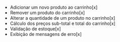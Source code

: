 - Adicionar um novo produto ao carrinho[x]
- Remover um produto do carrinho[x]
- Alterar a quantidade de um produto no carrinho[x]
- Cálculo dos preços sub-total e total do carrinho[x]
- Validação de estoque[x]
- Exibição de mensagens de erro[x]
